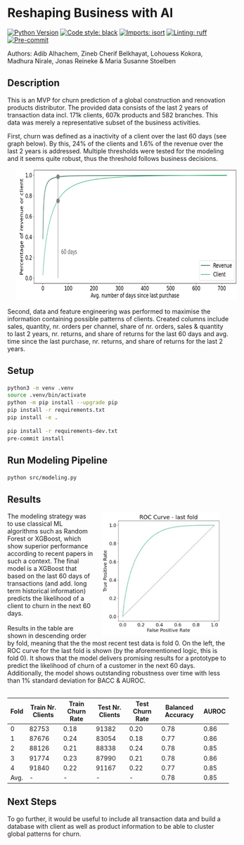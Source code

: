 # Reshaping Business with AI
[![Python Version](https://img.shields.io/badge/python-3.9-blue.svg)]()
[![Code style: black](https://img.shields.io/badge/code%20style-black-000000.svg)](https://github.com/psf/black)
[![Imports: isort](https://img.shields.io/badge/%20imports-isort-%231674b1?style=flat&labelColor=ef8336)](https://pycqa.github.io/isort/)
[![Linting: ruff](https://img.shields.io/endpoint?url=https://raw.githubusercontent.com/charliermarsh/ruff/main/assets/badge/v2.json)](https://github.com/astral-sh/ruff)
[![Pre-commit](https://img.shields.io/badge/pre--commit-enabled-informational?logo=pre-commit&logoColor=white)](https://github.com/stlbnmaria/reshaping-business-with-ai/blob/main/.pre-commit-config.yaml)

Authors: Adib Alhachem, Zineb Cherif Belkhayat, Lohouess Kokora, Madhura Nirale, Jonas Reineke & Maria Susanne Stoelben

## Description
This is an MVP for churn prediction of a global construction and renovation products distributor. The provided data consists of the last 2 years of transaction data incl. 171k clients, 607k products and 582 branches. This data was merely a representative subset of the business activities.

First, churn was defined as a inactivity of a client over the last 60 days (see graph below). By this, 24% of the clients and 1.6% of the revenue over the last 2 years is addressed. Multiple thresholds were tested for the modeling and it seems quite robust, thus the threshold follows business decisions.

<img src="img/avg_time_since_purchase.jpg"  height="300px" style="margin:0px 20px">

Second, data and feature engineering was performed to maximise the information containing possible patterns of clients. Created columns include sales, quantity, nr. orders per channel, share of nr. orders, sales & quantity to last 2 years, nr. returns, and share of returns for the last 60 days and avg. time since the last purchase, nr. returns, and share of returns for the last 2 years.

## Setup
```bash
python3 -m venv .venv
source .venv/bin/activate
python -m pip install --upgrade pip
pip install -r requirements.txt
pip install -e .
```

```bash
pip install -r requirements-dev.txt
pre-commit install
```

## Run Modeling Pipeline
```bash
python src/modeling.py
```

## Results
<div>
<img align="right" src="img/ROC.jpg"  height="280px" style="margin:0px 20px">
The modeling strategy was to use classical ML algorithms such as Random Forest or XGBoost, which show superior performance according to recent papers in such a context. The final model is a XGBoost that based on the last 60 days of transactions (and add. long term historical information) predicts the likelihood of a client to churn in the next 60 days.<br><br>
Results in the table are shown in descending order by fold, meaning that the the most recent test data is fold 0. On the left, the ROC curve for the last fold is shown (by the aforementioned logic, this is fold 0). It shows that the model delivers promising results for a prototype to predict the likelihood of churn of a customer in the next 60 days. Additionally, the model shows outstanding robustness over time with less than 1% standard deviation for BACC & AUROC.
</div>

<br>

| Fold | Train Nr. Clients | Train Churn Rate | Test Nr. Clients | Test Churn Rate | Balanced Accuracy | AUROC |
| --- | --- | --- | --- | --- | --- | --- |
| 0 | 82753 | 0.18 | 91382 | 0.20 | 0.78 | 0.86 |
| 1 | 87676 | 0.24 | 83054 | 0.18 | 0.77 | 0.86 |
| 2 | 88126 | 0.21 | 88338 | 0.24 | 0.78 | 0.85 |
| 3 | 91774 | 0.23 | 87990 | 0.21 | 0.78 | 0.86 |
| 4 | 91840 | 0.22 | 91167 | 0.22 | 0.77 | 0.85 |
| Avg. | - | - | - | - | 0.78 | 0.85 |


## Next Steps
To go further, it would be useful to include all transaction data and build a database with client as well as product information to be able to cluster global patterns for churn.
